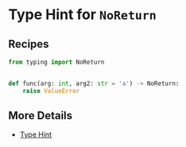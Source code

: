 # Type Hint for `NoReturn`

## Recipes

```python
from typing import NoReturn


def func(arg: int, arg2: str = 'a') -> NoReturn:
    raise ValueError
```

## More Details

- [Type Hint](type_hint)
